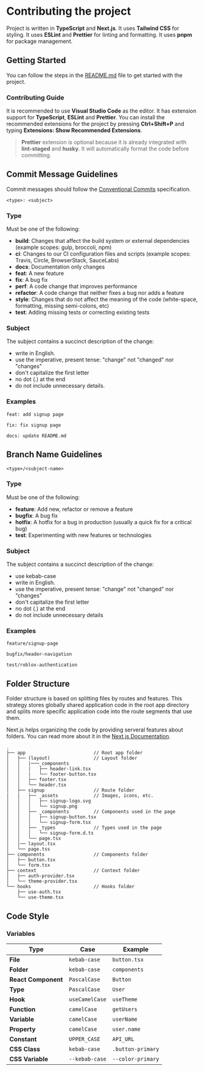 [//]: # "Version 0.1"

# Contributing the project

Project is written in **TypeScript** and **Next.js**. It uses **Tailwind CSS** for styling. It uses **ESLint** and **Prettier** for linting and formatting. It uses **pnpm** for package management.

## Getting Started

You can follow the steps in the [README.md](../README.md) file to get started with the project.

### Contributing Guide

It is recommended to use **Visual Studio Code** as the editor. It has extension support for **TypeScript**, **ESLint** and **Prettier**. You can install the recommended extensions for the project by pressing **Ctrl+Shift+P** and typing **Extensions: Show Recommended Extensions**.

> **Prettier** extension is optional because it is already integrated with **lint-staged** and **husky**. It will automatically format the code before committing.  

## Commit Message Guidelines

Commit messages should follow the [Conventional Commits](https://www.conventionalcommits.org/en/v1.0.0/) specification.

`<type>: <subject>`

### Type

Must be one of the following:

* **build**: Changes that affect the build system or external dependencies (example scopes: gulp, broccoli, npm)
* **ci**: Changes to our CI configuration files and scripts (example scopes: Travis, Circle, BrowserStack, SauceLabs)
* **docs**: Documentation only changes
* **feat**: A new feature
* **fix**: A bug fix
* **perf**: A code change that improves performance
* **refactor**: A code change that neither fixes a bug nor adds a feature
* **style**: Changes that do not affect the meaning of the code (white-space, formatting, missing semi-colons, etc)
* **test**: Adding missing tests or correcting existing tests


### Subject
The subject contains a succinct description of the change:

- write in English.
- use the imperative, present tense: "change" not "changed" nor "changes"
- don't capitalize the first letter
- no dot (.) at the end
- do not include unnecessary details.

### Examples

```
feat: add signup page
```

```
fix: fix signup page
```

```
docs: update README.md
```


## Branch Name Guidelines

`<type>/<subject-name>`

### Type

Must be one of the following:

- **feature**: Add new, refactor or remove a feature
- **bugfix**: A bug fix
- **hotfix**: A hotfix for a bug in production (usually a quick fix for a critical bug)
- **test**: Experimenting with new features or technologies

### Subject
The subject contains a succinct description of the change:

- use kebab-case
- write in English.
- use the imperative, present tense: "change" not "changed" nor "changes"
- don't capitalize the first letter
- no dot (.) at the end
- do not include unnecessary details

### Examples

```
feature/signup-page
```

```
bugfix/header-navigation
```

```
test/roblox-authentication
```

## Folder Structure

Folder structure is based on splitting files by routes and features. This strategy stores globally shared application code in the root app directory and splits more specific application code into the route segments that use them.

Next.js helps organizing the code by providing serveral features about folders. You can read more about it in the [Next.js Documentation](https://nextjs.org/docs/app/building-your-application/routing/colocation#project-organization-features).

```
.
├── app                         // Root app folder
│   ├── (layout)                // Layout folder
│   │   |───_components
│   │   |   ├── header-link.tsx
│   │   |   └── footer-button.tsx
│   │   ├── footer.tsx
│   │   └── header.tsx
│   ├── signup                  // Route folder
|   |   ├── _assets             // Images, icons, etc.
│   │   │   ├── signup-logo.svg
│   │   │   └── signup.png
│   │   ├── _components         // Components used in the page
│   │   │   ├── signup-button.tsx
│   │   │   └── signup-form.tsx
│   │   ├── _types              // Types used in the page
│   │   │   └── signup-form.d.ts
│   │   └── page.tsx
│   │── layout.tsx
│   └── page.tss
├── components                  // Components folder
│   ├── button.tsx
│   └── form.tsx
├── context                     // Context folder
│   ├── auth-provider.tsx
│   └── theme-provider.tsx
└── hooks                       // Hooks folder
    ├── use-auth.tsx
    └── use-theme.tsx
```

## Code Style

### Variables

| Type | Case | Example |
| --- | --- | --- |
| **File** | `kebab-case` | `button.tsx` |
| **Folder** | `kebab-case` | `components` |
| **React Component** | `PascalCase` | `Button` |
| **Type** | `PascalCase` | `User` |
| **Hook** | `useCamelCase` | `useTheme` |
| **Function** | `camelCase` | `getUsers` |
| **Variable** | `camelCase` | `userName` |
| **Property** | `camelCase` | `user.name` |
| **Constant** | `UPPER_CASE` | `API_URL` |
| **CSS Class** | `kebab-case` | `.button-primary` |
| **CSS Variable** | `--kebab-case` | `--color-primary` |